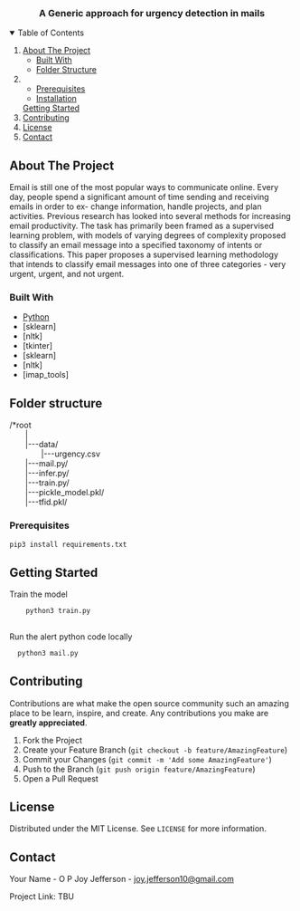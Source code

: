 <!--
*** Thanks for checking out the Best-README-Template. If you have a suggestion
*** that would make this better, please fork the repo and create a pull request
*** or simply open an issue with the tag "enhancement".
*** Thanks again! Now go create something AMAZING! :D
-->



<!-- PROJECT SHIELDS -->
<!--
*** I'm using markdown "reference style" links for readability.
*** Reference links are enclosed in brackets [ ] instead of parentheses ( ).
*** See the bottom of this document for the declaration of the reference variables
*** for contributors-url, forks-url, etc. This is an optional, concise syntax you may use.
*** https://www.markdownguide.org/basic-syntax/#reference-style-links
-->



<!-- PROJECT LOGO -->
<br />


  <h3 align="center">A Generic approach for urgency detection in mails</h3>

  



<!-- TABLE OF CONTENTS -->
<details open="open">
  <summary>Table of Contents</summary>
  <ol>
    <li>
      <a href="#about-the-project">About The Project</a>
      <ul>
        <li><a href="#built-with">Built With</a></li>
        <li><a href="#code structure">Folder Structure</a></li>
      </ul>
    </li>
    <li>
       <ul>
        <li><a href="#prerequisites">Prerequisites</a></li>
        <li><a href="#installation">Installation</a></li>
       </ul>
       <a href="#getting-started">Getting Started</a>
    </li>
    <li><a href="#contributing">Contributing</a></li>
    <li><a href="#license">License</a></li>
    <li><a href="#contact">Contact</a></li>
   
  </ol>
</details>



<!-- ABOUT THE PROJECT -->
## About The Project



Email is still one of the most popular ways to
communicate online. Every day, people spend a significant
amount of time sending and receiving emails in order to ex-
change information, handle projects, and plan activities. Previous
research has looked into several methods for increasing email
productivity. The task has primarily been framed as a supervised
learning problem, with models of varying degrees of complexity
proposed to classify an email message into a specified taxonomy
of intents or classifications. This paper proposes a supervised
learning methodology that intends to classify email messages into
one of three categories - very urgent, urgent, and not urgent.
### Built With

* [Python](https://python.com)
* [sklearn]
* [nltk]
* [tkinter]
* [sklearn]
* [nltk]
* [imap_tools]


## Folder structure
/*root<br/>
      &emsp;&emsp;|<br/>
     &emsp;&emsp;|---data/<br/>
            &emsp;&emsp;&emsp;&emsp;|---urgency.csv<br/>
    &emsp;&emsp;|---mail.py/<br/>
    &emsp;&emsp;|---infer.py/<br/>
    &emsp;&emsp;|---train.py/<br/>
    &emsp;&emsp;|---pickle_model.pkl/<br/>
    &emsp;&emsp;|---tfid.pkl/<br/>

			

      
 





### Prerequisites


  ```sh
  pip3 install requirements.txt
  ```





<!-- GETTING STARTED -->
## Getting Started
Train the model
```sh
    python3 train.py
  
  ```

Run the alert python code locally
```sh
  python3 mail.py
  ```




<!-- ROADMAP -->

            



<!-- CONTRIBUTING -->
## Contributing

Contributions are what make the open source community such an amazing place to be learn, inspire, and create. Any contributions you make are **greatly appreciated**.

1. Fork the Project
2. Create your Feature Branch (`git checkout -b feature/AmazingFeature`)
3. Commit your Changes (`git commit -m 'Add some AmazingFeature'`)
4. Push to the Branch (`git push origin feature/AmazingFeature`)
5. Open a Pull Request



<!-- LICENSE -->
## License

Distributed under the MIT License. See `LICENSE` for more information.



<!-- CONTACT -->
## Contact

Your Name - O P Joy Jefferson - joy.jefferson10@gmail.com

Project Link: TBU



<!-- ACKNOWLEDGEMENTS -->





<!-- MARKDOWN LINKS & IMAGES -->
<!-- https://www.markdownguide.org/basic-syntax/#reference-style-links -->



